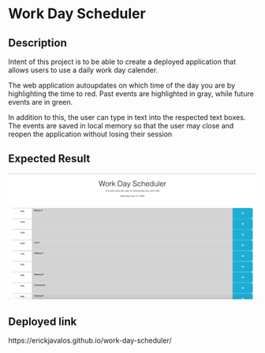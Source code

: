 # Work Day Scheduler

## Description 
<p>Intent of this project is to be able to create a deployed application that allows users to use a daily work day calender.</p>
<p> The web application autoupdates on which time of the day you are by highlighting the time to red. Past events are highlighted in gray, while future events are in green. </p>

<p>In addition to this, the user can type in text into the respected text boxes. The events are saved in local memory so that the user may close and reopen the application without losing their session</p>

## Expected Result
<img src="https://github.com/eavalo14/work-day-scheduler/blob/main/assets/images/webpage.png" alt="Webpage">

## Deployed link
<p>https://erickjavalos.github.io/work-day-scheduler/</p>
